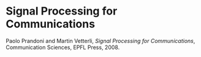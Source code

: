 # Signal Processing for Communications

Paolo Prandoni and Martin Vetterli, *Signal Processing for Communications*, Communication Sciences, EPFL Press, 2008.
